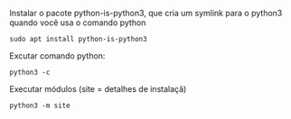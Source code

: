 Instalar o pacote python-is-python3, que cria um symlink para o python3 quando você usa o comando python
```
sudo apt install python-is-python3
```

Excutar comando python:
```
python3 -c
```

Executar módulos (site = detalhes de instalaçã)
```
python3 -m site
```
